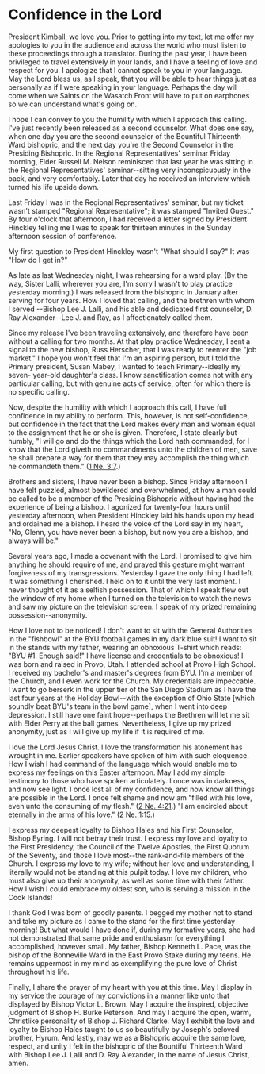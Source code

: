# Confidence in the Lord

President Kimball, we love you. Prior to getting into my text, let me offer my
apologies to you in the audience and across the world who must listen to these
proceedings through a translator. During the past year, I have been privileged
to travel extensively in your lands, and I have a feeling of love and respect
for you. I apologize that I cannot speak to you in your language. May the Lord
bless us, as I speak, that you will be able to hear things just as personally
as if I were speaking in your language. Perhaps the day will come when we
Saints on the Wasatch Front will have to put on earphones so we can understand
what's going on.

I hope I can convey to you the humility with which I approach this calling.
I've just recently been released as a second counselor. What does one say,
when one day you are the second counselor of the Bountiful Thirteenth Ward
bishopric, and the next day you're the Second Counselor in the Presiding
Bishopric. In the Regional Representatives' seminar Friday morning, Elder
Russell M. Nelson reminisced that last year he was sitting in the Regional
Representatives' seminar--sitting very inconspicuously in the back, and very
comfortably. Later that day he received an interview which turned his life
upside down.

Last Friday I was in the Regional Representatives' seminar, but my ticket
wasn't stamped "Regional Representative"; it was stamped "Invited Guest." By
four o'clock that afternoon, I had received a letter signed by President
Hinckley telling me I was to speak for thirteen minutes in the Sunday
afternoon session of conference.

My first question to President Hinckley wasn't "What should I say?" It was
"How do I get in?"

As late as last Wednesday night, I was rehearsing for a ward play. (By the
way, Sister Lalli, wherever you are, I'm sorry I wasn't to play practice
yesterday morning.) I was released from the bishopric in January after serving
for four years. How I loved that calling, and the brethren with whom I served
--Bishop Lee J. Lalli, and his able and dedicated first counselor, D. Ray
Alexander--Lee J. and Ray, as I affectionately called them.

Since my release I've been traveling extensively, and therefore have been
without a calling for two months. At that play practice Wednesday, I sent a
signal to the new bishop, Russ Herscher, that I was ready to reenter the "job
market." I hope you won't feel that I'm an aspiring person, but I told the
Primary president, Susan Mabey, I wanted to teach Primary--ideally my seven-
year-old daughter's class. I know sanctification comes not with any particular
calling, but with genuine acts of service, often for which there is no
specific calling.

Now, despite the humility with which I approach this call, I have full
confidence in my ability to perform. This, however, is not self-confidence,
but confidence in the fact that the Lord makes every man and woman equal to
the assignment that he or she is given. Therefore, I state clearly but humbly,
"I will go and do the things which the Lord hath commanded, for I know that
the Lord giveth no commandments unto the children of men, save he shall
prepare a way for them that they may accomplish the thing which he commandeth
them." ([1 Ne. 3:7](https://www.lds.org/scriptures/bofm/1-ne/3.7?lang=eng#6).)

Brothers and sisters, I have never been a bishop. Since Friday afternoon I
have felt puzzled, almost bewildered and overwhelmed, at how a man could be
called to be a member of the Presiding Bishopric without having had the
experience of being a bishop. I agonized for twenty-four hours until yesterday
afternoon, when President Hinckley laid his hands upon my head and ordained me
a bishop. I heard the voice of the Lord say in my heart, "No, Glenn, you have
never been a bishop, but now you are a bishop, and always will be."

Several years ago, I made a covenant with the Lord. I promised to give him
anything he should require of me, and prayed this gesture might warrant
forgiveness of my transgressions. Yesterday I gave the only thing I had left.
It was something I cherished. I held on to it until the very last moment. I
never thought of it as a selfish possession. That of which I speak flew out
the window of my home when I turned on the television to watch the news and
saw my picture on the television screen. I speak of my prized remaining
possession--anonymity.

How I love not to be noticed! I don't want to sit with the General Authorities
in the "fishbowl" at the BYU football games in my dark blue suit! I want to
sit in the stands with my father, wearing an obnoxious T-shirt which reads:
"BYU #1. Enough said!" I have license and credentials to be obnoxious! I was
born and raised in Provo, Utah. I attended school at Provo High School. I
received my bachelor's and master's degrees from BYU. I'm a member of the
Church, and I even work for the Church. My credentials are impeccable. I want
to go berserk in the upper tier of the San Diego Stadium as I have the last
four years at the Holiday Bowl--with the exception of Ohio State [which
soundly beat BYU's team in the bowl game], when I went into deep depression. I
still have one faint hope--perhaps the Brethren will let me sit with Elder
Perry at the ball games. Nevertheless, I give up my prized anonymity, just as
I will give up my life if it is required of me.

I love the Lord Jesus Christ. I love the transformation his atonement has
wrought in me. Earlier speakers have spoken of him with such eloquence. How I
wish I had command of the language which would enable me to express my
feelings on this Easter afternoon. May I add my simple testimony to those who
have spoken articulately. I once was in darkness, and now see light. I once
lost all of my confidence, and now know all things are possible in the Lord. I
once felt shame and now am "filled with his love, even unto the consuming of
my flesh." ([2 Ne.
4:21](https://www.lds.org/scriptures/bofm/2-ne/4.21?lang=eng#20).) "I am
encircled about eternally in the arms of his love." ([2 Ne.
1:15](https://www.lds.org/scriptures/bofm/2-ne/1.15?lang=eng#14).)

I express my deepest loyalty to Bishop Hales and his First Counselor, Bishop
Eyring. I will not betray their trust. I express my love and loyalty to the
First Presidency, the Council of the Twelve Apostles, the First Quorum of the
Seventy, and those I love most--the rank-and-file members of the Church. I
express my love to my wife; without her love and understanding, I literally
would not be standing at this pulpit today. I love my children, who must also
give up their anonymity, as well as some time with their father. How I wish I
could embrace my oldest son, who is serving a mission in the Cook Islands!

I thank God I was born of goodly parents. I begged my mother not to stand and
take my picture as I came to the stand for the first time yesterday morning!
But what would I have done if, during my formative years, she had not
demonstrated that same pride and enthusiasm for everything I accomplished,
however small. My father, Bishop Kenneth L. Pace, was the bishop of the
Bonneville Ward in the East Provo Stake during my teens. He remains uppermost
in my mind as exemplifying the pure love of Christ throughout his life.

Finally, I share the prayer of my heart with you at this time. May I display
in my service the courage of my convictions in a manner like unto that
displayed by Bishop Victor L. Brown. May I acquire the inspired, objective
judgment of Bishop H. Burke Peterson. And may I acquire the open, warm,
Christlike personality of Bishop J. Richard Clarke. May I exhibit the love and
loyalty to Bishop Hales taught to us so beautifully by Joseph's beloved
brother, Hyrum. And lastly, may we as a Bishopric acquire the same love,
respect, and unity I felt in the bishopric of the Bountiful Thirteenth Ward
with Bishop Lee J. Lalli and D. Ray Alexander, in the name of Jesus Christ,
amen.

